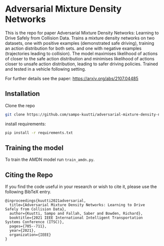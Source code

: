 # Adversarial Mixture Density Networks

This is the repo for paper Adversarial Mixture Density Networks: Learning to Drive Safely from Collision Data. 
Trains a mixture density networks on two datasets, 
one with positive examples (demonstrated safe driving), training an action distribution for both sets.
and one with negative examples (trajectories leading to collision). The model maximises likelihood of actions of closer to
the safe action distribution and minimises likelihood of actions closer to unsafe action distribution, leading to safer driving policies.
Trained and tested in a vehicle following setting.

For further details see the paper: https://arxiv.org/abs/2107.04485


## Installation
Clone the repo

```bash
git clone https://github.com/sampo-kuutti/adversarial-mixture-density-networks
```

install requirements:
```bash
pip install -r requirements.txt
```

## Training the model


To train the AMDN model run `train_amdn.py`.

## Citing the Repo

If you find the code useful in your research or wish to cite it, please use the following BibTeX entry.

```text
@inproceedings{kuutti2021adversarial,
  title={Adversarial Mixture Density Networks: Learning to Drive Safely from Collision Data},
  author={Kuutti, Sampo and Fallah, Saber and Bowden, Richard},
  booktitle={2021 IEEE International Intelligent Transportation Systems Conference (ITSC)},
  pages={705--711},
  year={2021},
  organization={IEEE}
}
```